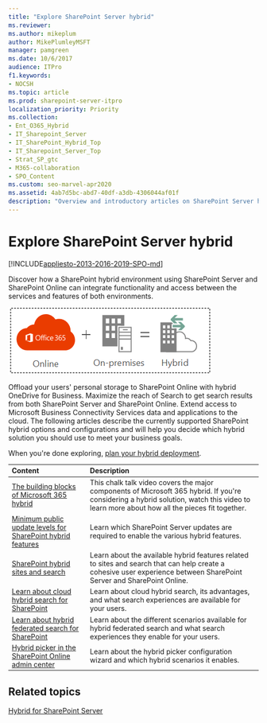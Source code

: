 ```yaml
---
title: "Explore SharePoint Server hybrid"
ms.reviewer: 
ms.author: mikeplum
author: MikePlumleyMSFT
manager: pamgreen
ms.date: 10/6/2017
audience: ITPro
f1.keywords:
- NOCSH
ms.topic: article
ms.prod: sharepoint-server-itpro
localization_priority: Priority
ms.collection:
- Ent_O365_Hybrid
- IT_Sharepoint_Server
- IT_SharePoint_Hybrid_Top
- IT_Sharepoint_Server_Top
- Strat_SP_gtc
- M365-collaboration
- SPO_Content
ms.custom: seo-marvel-apr2020
ms.assetid: 4ab7d5bc-abd7-40df-a3db-4306044af01f
description: "Overview and introductory articles on SharePoint Server hybrid to help you decide which hybrid solution you should use for your business."
---
```


# Explore SharePoint Server hybrid

[!INCLUDE[appliesto-2013-2016-2019-SPO-md](../includes/appliesto-2013-2016-2019-SPO-md.md)]
  
Discover how a SharePoint hybrid environment using SharePoint Server and SharePoint Online can integrate functionality and access between the services and features of both environments.
  
![Online + On-premises = Hybrid](../media/Hybrid_Concept.gif)
  
Offload your users' personal storage to SharePoint Online with hybrid OneDrive for Business. Maximize the reach of Search to get search results from both SharePoint Server and SharePoint Online. Extend access to Microsoft Business Connectivity Services data and applications to the cloud. The following articles describe the currently supported SharePoint hybrid options and configurations and will help you decide which hybrid solution you should use to meet your business goals.
  
When you're done exploring, [plan your hybrid deployment](plan-sharepoint-server-hybrid.md).
  
|**Content**|**Description**|
|:-----|:-----|
|[The building blocks of Microsoft 365 hybrid](the-building-blocks-of-office-365-hybrid.md) <br/> |This chalk talk video covers the major components of Microsoft 365 hybrid. If you're considering a hybrid solution, watch this video to learn more about how all the pieces fit together.  <br/> |
|[Minimum public update levels for SharePoint hybrid features](minimum-public-update-levels-for-sharepoint-hybrid-features.md) <br/> |Learn which SharePoint Server updates are required to enable the various hybrid features.  <br/> |
|[SharePoint hybrid sites and search](sharepoint-hybrid-sites-and-search.md) <br/> |Learn about the available hybrid features related to sites and search that can help create a cohesive user experience between SharePoint Server and SharePoint Online.  <br/> |
|[Learn about cloud hybrid search for SharePoint](/sharepoint/hybrid/learn-about-cloud-hybrid-search-for-sharepoint) <br/> |Learn about cloud hybrid search, its advantages, and what search experiences are available for your users.  <br/> |
|[Learn about hybrid federated search for SharePoint](learn-about-hybrid-federated-search-for-sharepoint.md) <br/> |Learn about the different scenarios available for hybrid federated search and what search experiences they enable for your users.  <br/> |
|[Hybrid picker in the SharePoint Online admin center](hybrid-picker-in-the-sharepoint-online-admin-center.md) <br/> |Learn about the hybrid picker configuration wizard and which hybrid scenarios it enables.  <br/> |
   
## Related topics

[Hybrid for SharePoint Server](hybrid.md)

